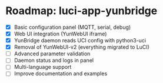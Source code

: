 
# Roadmap: luci-app-yunbridge

- [x] Basic configuration panel (MQTT, serial, debug)
- [x] Web UI integration (YunWebUI iframe)
- [x] YunBridge daemon reads UCI config with python3-uci
- [x] Removal of YunWebUI-v2 (everything migrated to LuCI)
- [ ] Advanced parameter validation
- [ ] Daemon status and logs in panel
- [ ] Multi-language support
- [ ] Improve documentation and examples
